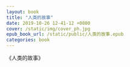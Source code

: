 ```yaml
---
layout: book
title: "人类的故事"
date: 2019-10-26 12-41-12 +0800
cover: /static/img/cover_ph.jpg
epub_book_url: /static/public/人类的故事.epub
categories: book
---
```


《人类的故事》